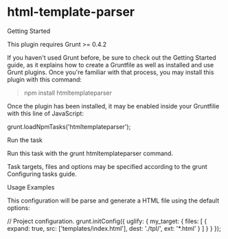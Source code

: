 # html-template-parser

Getting Started

This plugin requires Grunt >= 0.4.2

If you haven't used Grunt before, be sure to check out the Getting Started guide, as it explains how to create a Gruntfile as well as installed and use Grunt plugins. Once you're familiar with that process, you may install this plugin with this command:

>npm install htmltemplateparser

Once the plugin has been installed, it may be enabled inside your Gruntfilie with this line of JavaScript:

grunt.loadNpmTasks('htmltemplateparser');


Run the task


Run this task with the grunt htmltemplateparser command.

Task targets, files and options may be specified according to the grunt Configuring tasks guide.

Usage Examples

This configuration will be parse and generate a HTML file using the default options:


// Project configuration. 
grunt.initConfig({
  uglify: {
    my_target: {
      files: [
        {
          expand: true,
          src: ['templates/index.html'],
          dest: './tpl/',
          ext: '*.html'
        }
      ]
    }
  }
});
